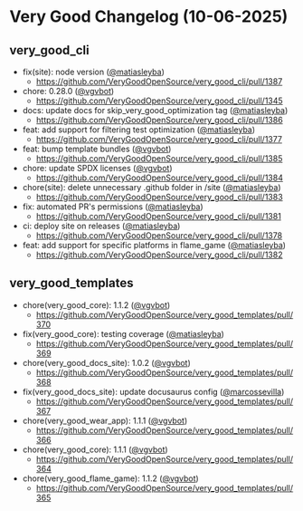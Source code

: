 # Very Good Changelog (10-06-2025)

## very_good_cli
- fix(site): node version ([@matiasleyba](https://github.com/matiasleyba))
	- https://github.com/VeryGoodOpenSource/very_good_cli/pull/1387
- chore: 0.28.0 ([@vgvbot](https://github.com/vgvbot))
	- https://github.com/VeryGoodOpenSource/very_good_cli/pull/1345
- docs: update docs for skip_very_good_optimization tag ([@matiasleyba](https://github.com/matiasleyba))
	- https://github.com/VeryGoodOpenSource/very_good_cli/pull/1386
- feat: add support for filtering test optimization ([@matiasleyba](https://github.com/matiasleyba))
	- https://github.com/VeryGoodOpenSource/very_good_cli/pull/1377
- feat: bump template bundles ([@vgvbot](https://github.com/vgvbot))
	- https://github.com/VeryGoodOpenSource/very_good_cli/pull/1385
- chore: update SPDX licenses ([@vgvbot](https://github.com/vgvbot))
	- https://github.com/VeryGoodOpenSource/very_good_cli/pull/1384
- chore(site): delete unnecessary .github folder in /site ([@matiasleyba](https://github.com/matiasleyba))
	- https://github.com/VeryGoodOpenSource/very_good_cli/pull/1383
- fix: automated PR's permissions ([@matiasleyba](https://github.com/matiasleyba))
	- https://github.com/VeryGoodOpenSource/very_good_cli/pull/1381
- ci: deploy site on releases ([@matiasleyba](https://github.com/matiasleyba))
	- https://github.com/VeryGoodOpenSource/very_good_cli/pull/1378
- feat: add support for specific platforms in flame_game ([@matiasleyba](https://github.com/matiasleyba))
	- https://github.com/VeryGoodOpenSource/very_good_cli/pull/1382

## very_good_templates
- chore(very_good_core): 1.1.2 ([@vgvbot](https://github.com/vgvbot))
	- https://github.com/VeryGoodOpenSource/very_good_templates/pull/370
- fix(very_good_core): testing coverage ([@matiasleyba](https://github.com/matiasleyba))
	- https://github.com/VeryGoodOpenSource/very_good_templates/pull/369
- chore(very_good_docs_site): 1.0.2 ([@vgvbot](https://github.com/vgvbot))
	- https://github.com/VeryGoodOpenSource/very_good_templates/pull/368
- fix(very_good_docs_site): update docusaurus config ([@marcossevilla](https://github.com/marcossevilla))
	- https://github.com/VeryGoodOpenSource/very_good_templates/pull/367
- chore(very_good_wear_app): 1.1.1 ([@vgvbot](https://github.com/vgvbot))
	- https://github.com/VeryGoodOpenSource/very_good_templates/pull/366
- chore(very_good_core): 1.1.1 ([@vgvbot](https://github.com/vgvbot))
	- https://github.com/VeryGoodOpenSource/very_good_templates/pull/364
- chore(very_good_flame_game): 1.1.2 ([@vgvbot](https://github.com/vgvbot))
	- https://github.com/VeryGoodOpenSource/very_good_templates/pull/365
